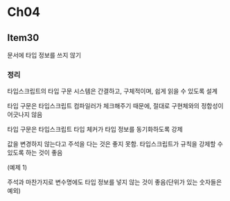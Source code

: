 # Ch04

## Item30

문서에 타입 정보를 쓰지 않기

### 정리

타입스크립트의 타입 구문 시스템은 간결하고, 구체적이며, 쉽게 읽을 수 있도록 설계

타입 구문은 타입스크립트 컴파일러가 체크해주기 때문에, 절대로 구현체와의 정합성이 어긋나지 않음

타입 구문은 타입스크립트 타입 체커가 타입 정보를 동기화하도록 강제

값을 변경하지 않는다고 주석을 다는 것은 좋지 못함. 타입스크립트가 규칙을 강제할 수 있도록 하는 것이 좋음

(예제 1)

주석과 마찬가지로 변수명에도 타입 정보를 넣지 않는 것이 좋음(단위가 있는 숫자들은 예외)

